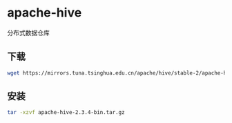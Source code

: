 # apache-hive

分布式数据仓库

## 下载

```sh
wget https://mirrors.tuna.tsinghua.edu.cn/apache/hive/stable-2/apache-hive-2.3.4-bin.tar.gz
```

## 安装

```sh
tar -xzvf apache-hive-2.3.4-bin.tar.gz
```

